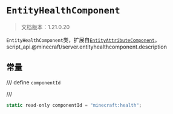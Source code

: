 # `EntityHealthComponent`

> 文档版本：1.21.0.20

`EntityHealthComponent`类，扩展自[`EntityAttributeComponent`](./entityattributecomponent.md)。script_api.@minecraft/server.entityhealthcomponent.description

## 常量

/// define
`componentId`


///

```js
static read-only componentId = "minecraft:health";
```

